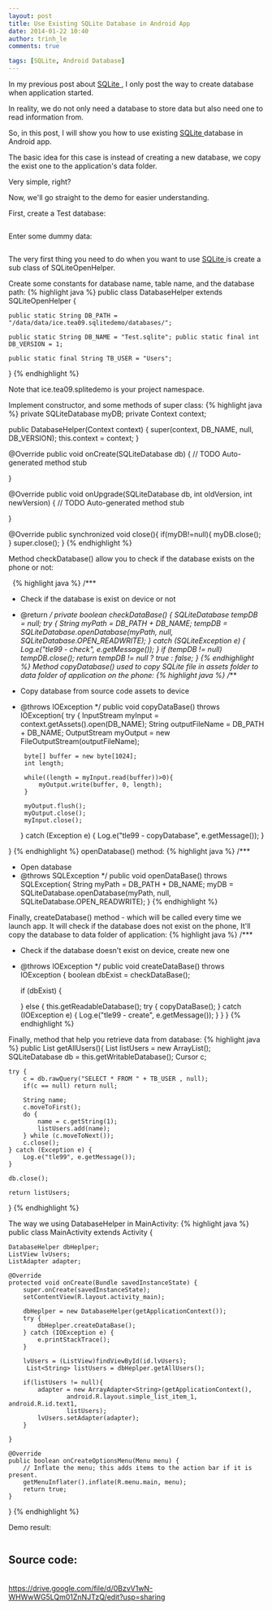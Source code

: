 ```yaml
---
layout: post
title: Use Existing SQLite Database in Android App
date: 2014-01-22 10:40
author: trinh_le
comments: true

tags: [SQLite, Android Database]
---
```


In my previous post about <a title="[Android] SQLite" href="http://icetea09.com/blog/2014/03/03/android-sqlite/">SQLite </a>, I only post the way to create database when application started.

In reality, we do not only need a database to store data but also need one to read information from.

So, in this post, I will show you how to use existing <a title="[Android] SQLite" href="http://icetea09.com/blog/2014/03/03/android-sqlite/">SQLite </a>database in Android app.

The basic idea for this case is instead of creating a new database, we copy the exist one to the application's data folder.

Very simple, right?

Now, we'll go straight to the demo for easier understanding.

First, create a Test database:

<img class="aligncenter" src="https://lh4.googleusercontent.com/-44dGfXhd2lY/Uq7R9Lywa1I/AAAAAAAAFbo/FvGNTgk57nw/w618-h177-no/tb+structure.PNG" alt="" />

Enter some dummy data:

<img class="aligncenter" src="https://lh6.googleusercontent.com/-YA10YcqTg8A/Uq7R9Hk_NzI/AAAAAAAAFbk/QenXNZflPzQ/w633-h236-no/init+data.PNG" alt="" />

The very first thing you need to do when you want to use <a title="[Android] SQLite" href="http://icetea09.com/blog/2014/03/03/android-sqlite/">SQLite </a>is create a sub class of SQLiteOpenHelper.

Create some constants for database name, table name, and the database path:
{% highlight java %}
public class DatabaseHelper extends SQLiteOpenHelper {

    public static String DB_PATH = "/data/data/ice.tea09.sqlitedemo/databases/";

    public static String DB_NAME = "Test.sqlite"; public static final int DB_VERSION = 1;

    public static final String TB_USER = "Users";

}
{% endhighlight %}
&nbsp;

Note that ice.tea09.splitedemo is your project namespace.

Implement constructor, and some methods of super class:
{% highlight java %}
private SQLiteDatabase myDB;
private Context context;

public DatabaseHelper(Context context) {
    super(context, DB_NAME, null, DB_VERSION);
    this.context = context;
}

@Override
public void onCreate(SQLiteDatabase db) {
    // TODO Auto-generated method stub

}

@Override
public void onUpgrade(SQLiteDatabase db, int oldVersion, int newVersion) {
    // TODO Auto-generated method stub

}

@Override
public synchronized void close(){
    if(myDB!=null){
        myDB.close();
    }
    super.close();
}
{% endhighlight %}
&nbsp;

Method checkDatabase() allow you to check if the database exists on the phone or not:

&nbsp;
{% highlight java %}
/***
* Check if the database is exist on device or not
* @return
*/
private boolean checkDataBase() {
    SQLiteDatabase tempDB = null;
    try {
        String myPath = DB_PATH + DB_NAME;
        tempDB = SQLiteDatabase.openDatabase(myPath, null, SQLiteDatabase.OPEN_READWRITE);
    } catch (SQLiteException e) {
        Log.e("tle99 - check", e.getMessage());
    }
    if (tempDB != null)
        tempDB.close();
    return tempDB != null ? true : false;
}
{% endhighlight %}
Method copyDatabase() used to copy SQLite file in assets folder to data folder of application on the phone:
{% highlight java %}
/***
 * Copy database from source code assets to device
 * @throws IOException
 */
public void copyDataBase() throws IOException{
    try {
        InputStream myInput = context.getAssets().open(DB_NAME);
        String outputFileName = DB_PATH + DB_NAME;
        OutputStream myOutput = new FileOutputStream(outputFileName);

        byte[] buffer = new byte[1024];
        int length;

        while((length = myInput.read(buffer))>0){
            myOutput.write(buffer, 0, length);
        }

        myOutput.flush();
        myOutput.close();
        myInput.close();
    } catch (Exception e) {
        Log.e("tle99 - copyDatabase", e.getMessage());
    }

}
{% endhighlight %}
openDatabase() method:
{% highlight java %}
/***
 * Open database
 * @throws SQLException
 */
public void openDataBase() throws SQLException{
    String myPath = DB_PATH + DB_NAME;
    myDB = SQLiteDatabase.openDatabase(myPath, null, SQLiteDatabase.OPEN_READWRITE);
}
{% endhighlight %}
&nbsp;

Finally, createDatabase() method - which will be called every time we launch app. It will check if the database does not exist on the phone, It'll copy the database to data folder of application:
{% highlight java %}
/***
 * Check if the database doesn't exist on device, create new one
 * @throws IOException
 */
public void createDataBase() throws IOException {
    boolean dbExist = checkDataBase();        

    if (dbExist) {

    } else {
        this.getReadableDatabase();
        try {
            copyDataBase();
        } catch (IOException e) {
            Log.e("tle99 - create", e.getMessage());
        }
    }
}
{% endhighlight %}
&nbsp;

Finally, method that help you retrieve data from database:
{% highlight java %}
public List<String> getAllUsers(){
    List<String> listUsers = new ArrayList<String>();
    SQLiteDatabase db = this.getWritableDatabase();
    Cursor c;

    try {
        c = db.rawQuery("SELECT * FROM " + TB_USER , null);
        if(c == null) return null;

        String name;
        c.moveToFirst();
        do {            
            name = c.getString(1);            
            listUsers.add(name);
        } while (c.moveToNext()); 
        c.close();
    } catch (Exception e) {
        Log.e("tle99", e.getMessage());
    }

    db.close();        

    return listUsers;
}
{% endhighlight %}
&nbsp;

The way we using DatabaseHelper in MainActivity:
{% highlight java %}
public class MainActivity extends Activity {

    DatabaseHelper dbHeplper;
    ListView lvUsers;
    ListAdapter adapter;

    @Override
    protected void onCreate(Bundle savedInstanceState) {
        super.onCreate(savedInstanceState);
        setContentView(R.layout.activity_main);

        dbHeplper = new DatabaseHelper(getApplicationContext());
        try {
            dbHeplper.createDataBase();
        } catch (IOException e) {
            e.printStackTrace();
        }

        lvUsers = (ListView)findViewById(id.lvUsers);
         List<String> listUsers = dbHeplper.getAllUsers();

        if(listUsers != null){
            adapter = new ArrayAdapter<String>(getApplicationContext(),
                    android.R.layout.simple_list_item_1, android.R.id.text1,
                    listUsers);
            lvUsers.setAdapter(adapter);
        }

    }

    @Override
    public boolean onCreateOptionsMenu(Menu menu) {
        // Inflate the menu; this adds items to the action bar if it is present.
        getMenuInflater().inflate(R.menu.main, menu);
        return true;
    }

}
{% endhighlight %}
&nbsp;

Demo result:

<img class="aligncenter" src="https://lh3.googleusercontent.com/-QvuRlyTfXv8/Uq7SYqDZ3BI/AAAAAAAAFbw/ZFlmUYC1VmI/w480-h688-no/demo+result.PNG" alt="" />
<h2>Source code:</h2>

<br/>
<a href="https://drive.google.com/file/d/0BzvV1wN-WHWwWG5LQm01ZnNJTzQ/edit?usp=sharing">https://drive.google.com/file/d/0BzvV1wN-WHWwWG5LQm01ZnNJTzQ/edit?usp=sharing</a>

